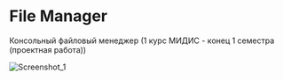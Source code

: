 # File Manager
Консольный файловый менеджер (1 курс МИДИС - конец 1 семестра (проектная работа))

![Screenshot_1](https://user-images.githubusercontent.com/50298628/57196776-defe4b00-6f68-11e9-88e4-5d7093ec6ea5.png)
